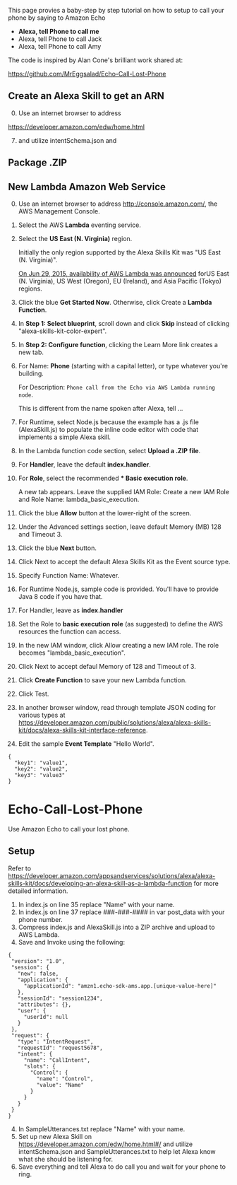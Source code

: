 This page provies a baby-step by step tutorial on how to setup to call your phone by saying to Amazon Echo

  * <strong>Alexa, tell Phone to call me</strong>
  * Alexa, tell Phone to call Jack
  * Alexa, tell Phone to call Amy

The code is inspired by Alan Cone's brilliant work shared at:

  https://github.com/MrEggsalad/Echo-Call-Lost-Phone

## <a name="NewARN"> Create an Alexa Skill to get an ARN</a>

0. Use an internet browser to address 
  <a target="_blank" href="https://developer.amazon.com/edw/home.html#/">
  https://developer.amazon.com/edw/home.html</a>

7. and utilize intentSchema.json and 

## <a name="NewZIP"> Package .ZIP</a>



## <a name="NewLambda"> New Lambda Amazon Web Service</a>

0. Use an internet browser to address <a target="_blank" href="http://console.amazon.com/">
   http://console.amazon.com/, the AWS Management Console</a>.
0. Select the AWS <strong>Lambda</strong> eventing service.
1. Select the <strong>US East (N. Virginia)</strong> region.

    Initially the only region supported by the Alexa Skills Kit was "US East (N. Virginia)".

    <a target="_blank" href="http://aws.amazon.com/about-aws/whats-new/2015/06/aws-lambda-available-in-asia-pacific-tokyo/">
    On Jun 29, 2015, availability of AWS Lambda was announced</a>
    forUS East (N. Virginia), US West (Oregon), EU (Ireland), and Asia Pacific (Tokyo) regions.
    
0. Click the blue <strong>Get Started Now</strong>. Otherwise, click Create a <strong>Lambda Function</strong>.
0. In <strong>Step 1: Select blueprint</strong>, scroll down and click <strong>Skip</strong>
   instead of clicking "alexa-skills-kit-color-expert".
0. In <strong>Step 2: Configure function</strong>, clicking the Learn More link creates a new tab.
0. For Name: <strong>Phone</strong> (starting with a capital letter), or type whatever you're building.

   For Description: `Phone call from the Echo via AWS Lambda running node`.
   
   This is different from the name spoken after Alexa, tell ...
   
0. For Runtime, select Node.js because the example has a .js file (AlexaSkill.js)
   to populate the inline code editor with code that implements a simple Alexa skill.
0. In the Lambda function code section, select <strong>Upload a .ZIP file</strong>.
1. For <strong>Handler</strong>, leave the default <strong>index.handler</strong>.
0. For <strong>Role</strong>, select the recommended <strong>* Basic execution role</strong>.

   A new tab appears. Leave the supplied IAM Role: Create a new IAM Role and Role Name: lambda_basic_execution.
   
0. Click the blue <strong>Allow</strong> button at the lower-right of the screen.
0. Under the Advanced settings section, leave default Memory (MB) 128 and Timeout 3.
0. Click the blue <strong>Next</strong> button.


0. Click Next to accept the default Alexa Skills Kit as the Event source type.
0. Specify Function Name: Whatever.
0. For Runtime Node.js, sample code is provided. You'll have to provide Java 8 code if you have that.
1. For Handler, leave as <strong>index.handler</strong>
0. Set the Role to <strong>basic execution role</strong> (as suggested) to define the AWS resources the function can access.
1. In the new IAM window, click Allow creating a new IAM role. The role becomes "lambda_basic_execution".
2. Click Next to accept defaul Memory of 128 and Timeout of 3.
2. Click <strong>Create Function</strong> to save your new Lambda function.
0. Click Test.
1. In another browser window, read through template JSON coding for various types at  https://developer.amazon.com/public/solutions/alexa/alexa-skills-kit/docs/alexa-skills-kit-interface-reference.
1. Edit the sample <strong>Event Template</strong> "Hello World".

```
{
  "key1": "value1",
  "key2": "value2",
  "key3": "value3"
}
```

# Echo-Call-Lost-Phone
Use Amazon Echo to call your lost phone.

## Setup

Refer to https://developer.amazon.com/appsandservices/solutions/alexa/alexa-skills-kit/docs/developing-an-alexa-skill-as-a-lambda-function for more detailed information.

1. In index.js on line 35 replace "Name" with your name.
2. In index.js on line 37 replace ###-###-#### in var post_data with your phone number.
3. Compress index.js and AlexaSkill.js into a ZIP archive and upload to AWS Lambda.
4. Save and Invoke using the following:

 ```
{
  "version": "1.0",
  "session": {
    "new": false,
    "application": {
      "applicationId": "amzn1.echo-sdk-ams.app.[unique-value-here]"
    },
    "sessionId": "session1234",
    "attributes": {},
    "user": {
      "userId": null
    }
  },
  "request": {
    "type": "IntentRequest",
    "requestId": "request5678",
    "intent": {
      "name": "CallIntent",
      "slots": {
        "Control": {
          "name": "Control",
          "value": "Name"
        }
      }
    }
  }
}
 ```

4. In SampleUtterances.txt replace "Name" with your name.
5. Set up new Alexa Skill on https://developer.amazon.com/edw/home.html#/ and utilize intentSchema.json and SampleUtterances.txt to help let Alexa know what she should be listening for.
6. Save everything and tell Alexa to do call you and wait for your phone to ring.


